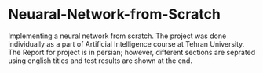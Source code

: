 # Neuaral-Network-from-Scratch
Implementing a neural network from scratch. The project was done individually as a part of Artificial Intelligence course at Tehran University.<br>
The Report for project is in persian; however, different sections are seprated using english titles and test results are shown at the end.
